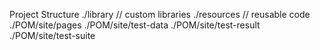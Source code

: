 Project Structure
./library      // custom libraries
./resources    // reusable code
./POM/site/pages
./POM/site/test-data
./POM/site/test-result
./POM/site/test-suite

